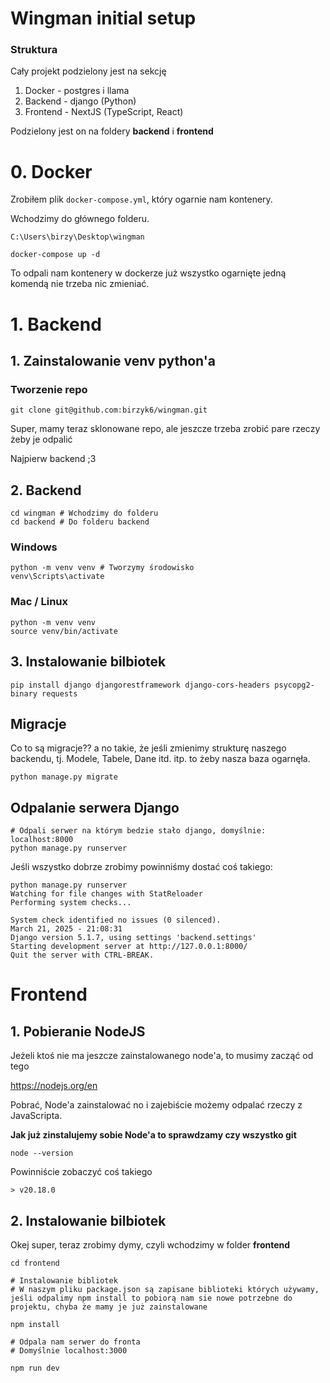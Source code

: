 # Wingman initial setup

### Struktura

Cały projekt podzielony jest na sekcję

1. Docker - postgres i llama
2. Backend - django (Python)
3. Frontend - NextJS (TypeScript, React)

Podzielony jest on na foldery **backend** i **frontend**

# 0. Docker

Zrobiłem plik `docker-compose.yml`, który ogarnie nam kontenery.

Wchodzimy do głównego folderu.

```shell
C:\Users\birzy\Desktop\wingman
```

```shell
docker-compose up -d
```

To odpali nam kontenery w dockerze już wszystko ogarnięte jedną komendą nie trzeba nic zmieniać.

# 1. Backend

## 1. Zainstalowanie venv python'a

### Tworzenie repo

```shell
git clone git@github.com:birzyk6/wingman.git
```

Super, mamy teraz sklonowane repo, ale jeszcze trzeba zrobić pare rzeczy żeby je odpalić

Najpierw backend ;3

## 2. Backend

```shell
cd wingman # Wchodzimy do folderu
cd backend # Do folderu backend
```

### Windows

```shell
python -m venv venv # Tworzymy środowisko
venv\Scripts\activate
```

### Mac / Linux

```shell
python -m venv venv
source venv/bin/activate
```

## 3. Instalowanie bilbiotek

```shell
pip install django djangorestframework django-cors-headers psycopg2-binary requests
```

## Migracje

Co to są migracje?? a no takie, że jeśli zmienimy strukturę naszego backendu, tj. Modele, Tabele, Dane itd. itp. to żeby nasza baza ogarnęła.

```shell
python manage.py migrate
```

## Odpalanie serwera Django

```shell
# Odpali serwer na którym bedzie stało django, domyślnie: localhost:8000
python manage.py runserver
```

Jeśli wszystko dobrze zrobimy powinniśmy dostać coś takiego:

```shell
python manage.py runserver
Watching for file changes with StatReloader
Performing system checks...

System check identified no issues (0 silenced).
March 21, 2025 - 21:08:31
Django version 5.1.7, using settings 'backend.settings'
Starting development server at http://127.0.0.1:8000/
Quit the server with CTRL-BREAK.
```

# Frontend

## 1. Pobieranie NodeJS

Jeżeli ktoś nie ma jeszcze zainstalowanego node'a, to musimy zacząć od tego

https://nodejs.org/en

Pobrać, Node'a zainstalować no i zajebiście możemy odpalać rzeczy z JavaScripta.

**Jak już zinstalujemy sobie Node'a to sprawdzamy czy wszystko git**

```shell
node --version
```

Powinniście zobaczyć coś takiego

```shell
> v20.18.0
```

## 2. Instalowanie bilbiotek

Okej super, teraz zrobimy dymy, czyli wchodzimy w folder **frontend**

```shell
cd frontend
```

```shell
# Instalowanie bibliotek
# W naszym pliku package.json są zapisane biblioteki których używamy, jeśli odpalimy npm install to pobiorą nam sie nowe potrzebne do projektu, chyba że mamy je już zainstalowane

npm install
```

```shell
# Odpala nam serwer do fronta
# Domyślnie localhost:3000

npm run dev
```
